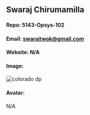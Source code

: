 ## Swaraj Chirumamilla
#### Repo: 5143-Opsys-102
#### Email: swarajtwok@gmail.com
#### Website: N/A
#### Image:
![colorado dp](https://github.com/swarajtwok/5143-Opsys-102/assets/67910599/7fbe0ebb-b50c-4411-8784-a04c9ab7618a)


#### Avatar:
N/A
